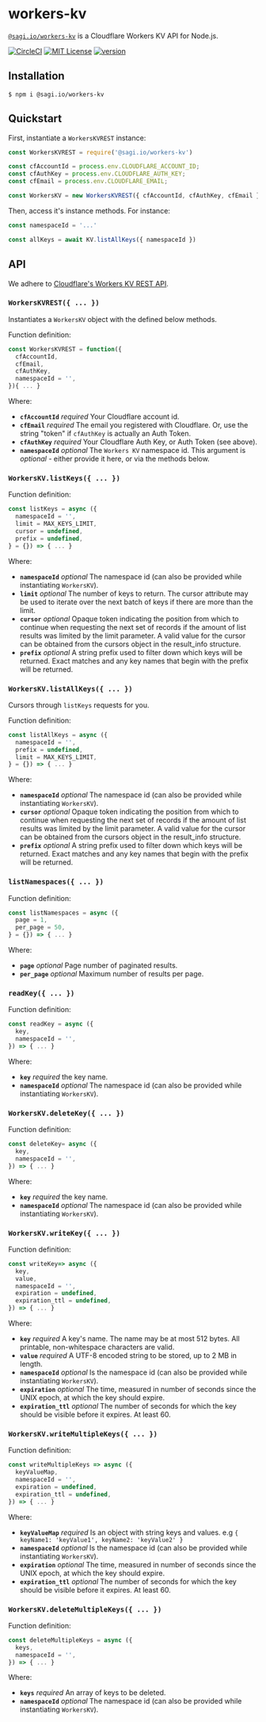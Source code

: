 # workers-kv

[`@sagi.io/workers-kv`](https://www.npmjs.com/package/@sagi.io/workers-kv) is a Cloudflare Workers KV API for Node.js.

[![CircleCI](https://circleci.com/gh/sagi/workers-kv.svg?style=svg&circle-token=c5ae7a8993d47db9ca08a628614585ca45c75f33)](https://circleci.com/gh/sagi/workers-kv)
[![MIT License](https://img.shields.io/npm/l/@sagi.io/workers-kv.svg?style=flat-square)](http://opensource.org/licenses/MIT)
[![version](https://img.shields.io/npm/v/@sagi.io/workers-kv.svg?style=flat-square)](http://npm.im/@sagi.io/workers-kv)

## Installation

~~~
$ npm i @sagi.io/workers-kv
~~~

## Quickstart

First, instantiate a `WorkersKVREST` instance:

~~~js
const WorkersKVREST = require('@sagi.io/workers-kv')

const cfAccountId = process.env.CLOUDFLARE_ACCOUNT_ID;
const cfAuthKey = process.env.CLOUDFLARE_AUTH_KEY;
const cfEmail = process.env.CLOUDFLARE_EMAIL;

const WorkersKV = new WorkersKVREST({ cfAccountId, cfAuthKey, cfEmail })
~~~

Then, access it's instance methods. For instance:

~~~js
const namespaceId = '...'

const allKeys = await KV.listAllKeys({ namespaceId })
~~~

## API

We adhere to [Cloudflare's Workers KV REST API](https://api.cloudflare.com/#workers-kv-namespace-properties).

### **`WorkersKVREST({ ... })`**

Instantiates a `WorkersKV` object with the defined below methods.

Function definition:

```js
const WorkersKVREST = function({
  cfAccountId,
  cfEmail,
  cfAuthKey,
  namespaceId = '',
}){ ... }
```

Where:

  - **`cfAccountId`** *required* Your Cloudflare account id.
  - **`cfEmail`** *required* The email you registered with Cloudflare. Or, use the string "token" if `cfAuthKey` is actually an Auth Token.
  - **`cfAuthKey`** *required* Your Cloudflare Auth Key, or Auth Token (see above).
  - **`namespaceId`** *optional* The `Workers KV` namespace id. This argument is *optional* - either provide it here, or via the methods below.

### **`WorkersKV.listKeys({ ... })`**

Function definition:

```js
const listKeys = async ({
  namespaceId = '',
  limit = MAX_KEYS_LIMIT,
  cursor = undefined,
  prefix = undefined,
} = {}) => { ... }
```

Where:

  - **`namespaceId`** *optional* The namespace id (can also be provided while instantiating `WorkersKV`).
  - **`limit`** *optional* The number of keys to return. The cursor attribute may be used to iterate over the next batch of keys if there are more than the limit.
  - **`cursor`** *optional* Opaque token indicating the position from which to continue when requesting the next set of records if the amount of list results was limited by the limit parameter. A valid value for the cursor can be obtained from the cursors object in the result_info structure.
  - **`prefix`** *optional* A string prefix used to filter down which keys will be returned. Exact matches and any key names that begin with the prefix will be returned.

### **`WorkersKV.listAllKeys({ ... })`**

Cursors through `listKeys` requests for you.

Function definition:

```js
const listAllKeys = async ({
  namespaceId = '',
  prefix = undefined,
  limit = MAX_KEYS_LIMIT,
} = {}) => { ... }
```

Where:

  - **`namespaceId`** *optional* The namespace id (can also be provided while instantiating `WorkersKV`).
  - **`cursor`** *optional* Opaque token indicating the position from which to continue when requesting the next set of records if the amount of list results was limited by the limit parameter. A valid value for the cursor can be obtained from the cursors object in the result_info structure.
  - **`prefix`** *optional* A string prefix used to filter down which keys will be returned. Exact matches and any key names that begin with the prefix will be returned.

### **`listNamespaces({ ... })`**

Function definition:

```js
const listNamespaces = async ({
  page = 1,
  per_page = 50,
} = {}) => { ... }
```

Where:

  - **`page`** *optional* Page number of paginated results.
  - **`per_page`** *optional* Maximum number of results per page.

### **`readKey({ ... })`**

Function definition:

```js
const readKey = async ({
  key,
  namespaceId = '',
}) => { ... }
```

Where:

  - **`key`** *required* the key name.
  - **`namespaceId`** *optional* The namespace id (can also be provided while instantiating `WorkersKV`).

### **`WorkersKV.deleteKey({ ... })`**

Function definition:

```js
const deleteKey= async ({
  key,
  namespaceId = '',
}) => { ... }
```

Where:

  - **`key`** *required* the key name.
  - **`namespaceId`** *optional* The namespace id (can also be provided while instantiating `WorkersKV`).

### **`WorkersKV.writeKey({ ... })`**

Function definition:

```js
const writeKey=> async ({
  key,
  value,
  namespaceId = '',
  expiration = undefined,
  expiration_ttl = undefined,
}) => { ... }
```

Where:

  - **`key`** *required* A key's name. The name may be at most 512 bytes. All printable, non-whitespace characters are valid.
  - **`value`** *required* A UTF-8 encoded string to be stored, up to 2 MB in length.
  - **`namespaceId`** *optional* Is the namespace id (can also be provided while instantiating `WorkersKV`).
  - **`expiration`** *optional* The time, measured in number of seconds since the UNIX epoch, at which the key should expire.
  - **`expiration_ttl`** *optional* The number of seconds for which the key should be visible before it expires. At least 60.

### **`WorkersKV.writeMultipleKeys({ ... })`**

Function definition:

```js
const writeMultipleKeys => async ({
  keyValueMap,
  namespaceId = '',
  expiration = undefined,
  expiration_ttl = undefined,
}) => { ... }
```

Where:

  - **`keyValueMap`** *required* Is an object with string keys and values. e.g  `{ keyName1: 'keyValue1', keyName2: 'keyValue2' }`
  - **`namespaceId`** *optional* Is the namespace id (can also be provided while instantiating `WorkersKV`).
  - **`expiration`** *optional* The time, measured in number of seconds since the UNIX epoch, at which the key should expire.
  - **`expiration_ttl`** *optional* The number of seconds for which the key should be visible before it expires. At least 60.

### **`WorkersKV.deleteMultipleKeys({ ... })`**

Function definition:

```js
const deleteMultipleKeys = async ({
  keys,
  namespaceId = '',
}) => { ... }
```

Where:

  - **`keys`** *required* An array of keys to be deleted.
  - **`namespaceId`** *optional* The namespace id (can also be provided while instantiating `WorkersKV`).
